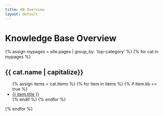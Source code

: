 ```yaml
---
title: KB Overview
layout: default
---
```


# Knowledge Base Overview

{% assign mypages = site.pages | group_by: 'top-category' %}
{% for cat in mypages %}
<h2>{{ cat.name | capitalize}}</h2>
<ul>
    {% assign items = cat.items %}
    {% for item in items %}
    {% if item.kb == true %}
    <li><a href="{{ item.url }}">{{ item.title }}</a></li>
    {% endif %}
    {% endfor %}
</ul>
{% endfor %}